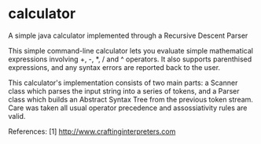 # calculator
A simple java calculator implemented through a Recursive Descent Parser

This simple command-line calculator lets you evaluate simple mathematical expressions involving +, -, *, / and ^ operators.
It also supports parenthised expressions, and any syntax errors are reported back to the user.

This calculator's implementation consists of two main parts: a Scanner class which parses the input string into a series of 
tokens, and a Parser class which builds an Abstract Syntax Tree from the previous token stream. Care was taken all usual operator
precedence and assossiativity rules are valid.

References:
  [1] http://www.craftinginterpreters.com
